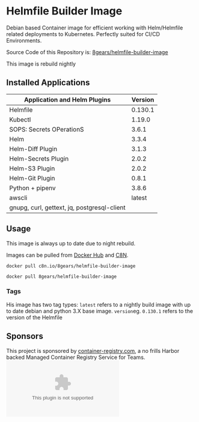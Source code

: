 # Helmfile Builder Image

Debian based Container image for efficient working with Helm/Helmfile related deployments to Kubernetes. 
Perfectly suited for CI/CD Environments.  

Source Code of this Repository is: [8gears/helmfile-builder-image](https://github.com/8gears/helmfile-builder-image/)

This image is rebuild nightly

## Installed Applications

| Application and Helm Plugins                | Version |
| ------------------------------------------- | ------- |
| Helmfile                                    | 0.130.1 |
| Kubectl                                     | 1.19.0  |
| SOPS: Secrets OPerationS                    | 3.6.1   |
| Helm                                        | 3.3.4   |
| Helm-Diff Plugin                            | 3.1.3   |
| Helm-Secrets Plugin                         | 2.0.2   |
| Helm-S3 Plugin                              | 2.0.2   |
| Helm-Git Plugin                             | 0.8.1   |
| Python  + pipenv                            | 3.8.6   |
| awscli                                      | latest  |
| gnupg, curl, gettext, jq, postgresql-client |         |

## Usage

This image is always up to date due to night rebuild. 

Images can be pulled from [Docker Hub](https://hub.docker.com) and [C8N]((https://container-registry.com/)).


```shell script
docker pull c8n.io/8gears/helmfile-builder-image
```

```shell script
docker pull 8gears/helmfile-builder-image
```

### Tags

His image has two tag types:
 `latest` refers to a nightly build image with up to date debian and python 3.X base image.
 `version`eg. `0.130.1` refers to the version of the Helmfile  


## Sponsors

This project is sponsored by [container-registry.com](https://container-registry.com/), a no frills Harbor backed Managed Container Registry Service for Teams.
[![](https://logo.clearbit.com/container-registry.com)](https://container-registry.com/)

